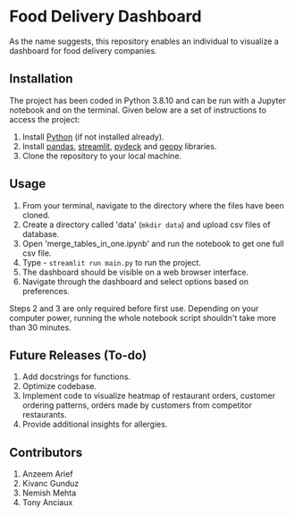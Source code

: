 # Food Delivery Dashboard

As the name suggests, this repository enables an individual to visualize a dashboard for food delivery companies.

## Installation

The project has been coded in Python 3.8.10 and can be run with a Jupyter notebook and on the terminal. Given below are a set of instructions to access the project:

1. Install [Python](https://realpython.com/installing-python/) (if not installed already).
2. Install [pandas](https://pandas.pydata.org/docs/getting_started/install.html), [streamlit](https://docs.streamlit.io/library/get-started/installation),  [pydeck](https://pydeck.gl/installation.html) and [geopy](https://geopy.readthedocs.io/en/stable/#installation) libraries.
3. Clone the repository to your local machine.

## Usage

1. From your terminal, navigate to the directory where the files have been cloned.
2. Create a directory called 'data' (`mkdir data`) and upload csv files of database. 
3. Open 'merge_tables_in_one.ipynb' and run the notebook to get one full csv file. 
4. Type - `streamlit run main.py` to run the project. 
5. The dashboard should be visible on a web browser interface. 
6. Navigate through the dashboard and select options based on preferences. 

Steps 2 and 3 are only required before first use. Depending on your computer power, running the whole notebook script shouldn't take more than 30 minutes. 

## Future Releases (To-do)
1. Add docstrings for functions. 
2. Optimize codebase. 
3. Implement code to visualize heatmap of restaurant orders, customer ordering patterns, orders made by customers from competitor restaurants. 
4. Provide additional insights for allergies. 

## Contributors
1. Anzeem Arief
2. Kivanc Gunduz
3. Nemish Mehta
4. Tony Anciaux
